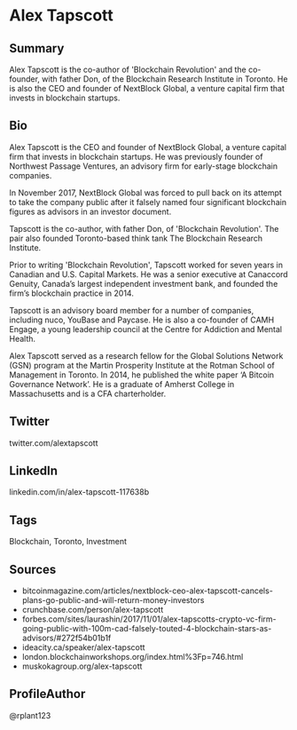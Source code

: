 # Alex Tapscott

## Summary
Alex Tapscott is the co-author of 'Blockchain Revolution' and the co-founder, with father Don, of the Blockchain Research Institute in Toronto. He is also the CEO and founder of NextBlock Global, a venture capital firm that invests in blockchain startups. 

## Bio
Alex Tapscott is the CEO and founder of NextBlock Global, a venture capital firm that invests in blockchain startups. He was previously founder of Northwest Passage Ventures, an advisory firm for early-stage blockchain companies. 

In November 2017, NextBlock Global was forced to pull back on its attempt to take the company public after it falsely named four significant blockchain figures as advisors in an investor document.

Tapscott is the co-author, with father Don, of 'Blockchain Revolution'. The pair also founded Toronto-based think tank The Blockchain Research Institute. 

Prior to writing 'Blockchain Revolution', Tapscott worked for seven years in Canadian and U.S. Capital Markets. He was a senior executive at Canaccord Genuity, Canada’s largest independent investment bank, and founded the firm’s blockchain practice in 2014.

Tapscott is an advisory board member for a number of companies, including nuco, YouBase and Paycase. He is also a co-founder of CAMH Engage, a young leadership council at the Centre for Addiction and Mental Health.

Alex Tapscott served as a research fellow for the Global Solutions Network (GSN) program at the Martin Prosperity Institute at the Rotman School of Management in Toronto. In 2014, he published the white paper ‘A Bitcoin Governance Network’. He is a graduate of Amherst College in Massachusetts and is a CFA charterholder.

## Twitter
twitter.com/alextapscott

## LinkedIn
linkedin.com/in/alex-tapscott-117638b

## Tags
Blockchain, Toronto, Investment

## Sources
- bitcoinmagazine.com/articles/nextblock-ceo-alex-tapscott-cancels-plans-go-public-and-will-return-money-investors 
- crunchbase.com/person/alex-tapscott
- forbes.com/sites/laurashin/2017/11/01/alex-tapscotts-crypto-vc-firm-going-public-with-100m-cad-falsely-touted-4-blockchain-stars-as-advisors/#272f54b01b1f
- ideacity.ca/speaker/alex-tapscott
- london.blockchainworkshops.org/index.html%3Fp=746.html 
- muskokagroup.org/alex-tapscott

## ProfileAuthor
@rplant123

